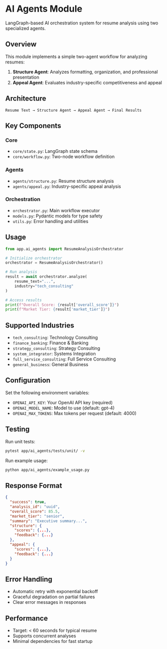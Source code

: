 # AI Agents Module

LangGraph-based AI orchestration system for resume analysis using two specialized agents.

## Overview

This module implements a simple two-agent workflow for analyzing resumes:
1. **Structure Agent**: Analyzes formatting, organization, and professional presentation
2. **Appeal Agent**: Evaluates industry-specific competitiveness and appeal

## Architecture

```
Resume Text → Structure Agent → Appeal Agent → Final Results
```

## Key Components

### Core
- `core/state.py`: LangGraph state schema
- `core/workflow.py`: Two-node workflow definition

### Agents
- `agents/structure.py`: Resume structure analysis
- `agents/appeal.py`: Industry-specific appeal analysis

### Orchestration
- `orchestrator.py`: Main workflow executor
- `models.py`: Pydantic models for type safety
- `utils.py`: Error handling and utilities

## Usage

```python
from app.ai_agents import ResumeAnalysisOrchestrator

# Initialize orchestrator
orchestrator = ResumeAnalysisOrchestrator()

# Run analysis
result = await orchestrator.analyze(
    resume_text="...",
    industry="tech_consulting"
)

# Access results
print(f"Overall Score: {result['overall_score']}")
print(f"Market Tier: {result['market_tier']}")
```

## Supported Industries

- `tech_consulting`: Technology Consulting
- `finance_banking`: Finance & Banking
- `strategy_consulting`: Strategy Consulting
- `system_integrator`: Systems Integration
- `full_service_consulting`: Full Service Consulting
- `general_business`: General Business

## Configuration

Set the following environment variables:
- `OPENAI_API_KEY`: Your OpenAI API key (required)
- `OPENAI_MODEL_NAME`: Model to use (default: gpt-4)
- `OPENAI_MAX_TOKENS`: Max tokens per request (default: 4000)

## Testing

Run unit tests:
```bash
pytest app/ai_agents/tests/unit/ -v
```

Run example usage:
```bash
python app/ai_agents/example_usage.py
```

## Response Format

```json
{
  "success": true,
  "analysis_id": "uuid",
  "overall_score": 85.5,
  "market_tier": "senior",
  "summary": "Executive summary...",
  "structure": {
    "scores": {...},
    "feedback": {...}
  },
  "appeal": {
    "scores": {...},
    "feedback": {...}
  }
}
```

## Error Handling

- Automatic retry with exponential backoff
- Graceful degradation on partial failures
- Clear error messages in responses

## Performance

- Target: < 60 seconds for typical resume
- Supports concurrent analyses
- Minimal dependencies for fast startup
